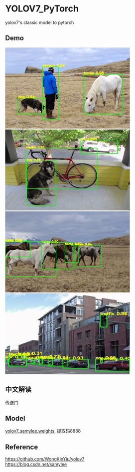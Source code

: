 # YOLOV7_PyTorch
yolov7's classic model to pytorch

## Demo
<img src="assets/result1.jpg" width="400" height="260"/>   <img src="assets/result2.jpg" width="400" height="260"/>  
<img src="assets/result3.jpg" width="400" height="260"/>   <img src="assets/result4.jpg" width="400" height="260"/>

## 中文解读
传送门

## Model
[yolov7_samylee.weights](https://pan.baidu.com/s/1UYZR4QV_WaWBJBWg0lxZVw), 提取码8888

## Reference
https://github.com/WongKinYiu/yolov7  
https://blog.csdn.net/samylee  
